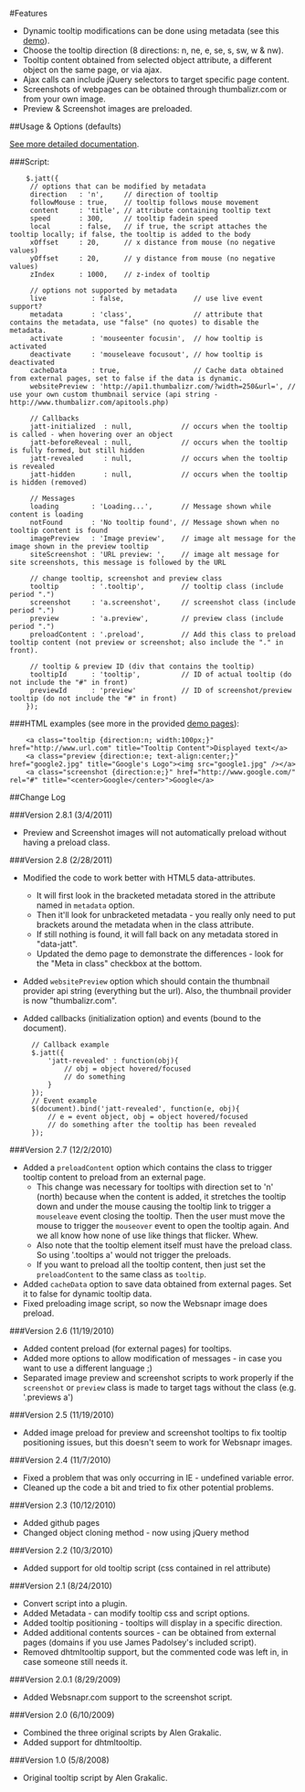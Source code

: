 #Features

* Dynamic tooltip modifications can be done using metadata (see this [demo](http://mottie.github.com/Jatt/demo-metadata.htm)).
* Choose the tooltip direction (8 directions: n, ne, e, se, s, sw, w & nw).
* Tooltip content obtained from selected object attribute, a different object on the same page, or via ajax.
* Ajax calls can include jQuery selectors to target specific page content.
* Screenshots of webpages can be obtained through thumbalizr.com or from your own image.
* Preview & Screenshot images are preloaded.

##Usage & Options (defaults)

[See more detailed documentation](http://mottie.github.com/Jatt/index.html).

###Script:

		$.jatt({
		 // options that can be modified by metadata
		 direction   : 'n',     // direction of tooltip
		 followMouse : true,    // tooltip follows mouse movement
		 content     : 'title', // attribute containing tooltip text
		 speed       : 300,     // tooltip fadein speed
		 local       : false,   // if true, the script attaches the tooltip locally; if false, the tooltip is added to the body
		 xOffset     : 20,      // x distance from mouse (no negative values)
		 yOffset     : 20,      // y distance from mouse (no negative values)
		 zIndex      : 1000,    // z-index of tooltip

		 // options not supported by metadata
		 live           : false,                 // use live event support?
		 metadata       : 'class',               // attribute that contains the metadata, use "false" (no quotes) to disable the metadata.
		 activate       : 'mouseenter focusin',  // how tooltip is activated
		 deactivate     : 'mouseleave focusout', // how tooltip is deactivated
		 cacheData      : true,                  // Cache data obtained from external pages, set to false if the data is dynamic.
		 websitePreview : 'http://api1.thumbalizr.com/?width=250&url=', // use your own custom thumbnail service (api string - http://www.thumbalizr.com/apitools.php)

		 // Callbacks
		 jatt-initialized  : null,            // occurs when the tooltip is called - when hovering over an object
		 jatt-beforeReveal : null,            // occurs when the tooltip is fully formed, but still hidden
		 jatt-revealed     : null,            // occurs when the tooltip is revealed
		 jatt-hidden       : null,            // occurs when the tooltip is hidden (removed)

		 // Messages
		 loading        : 'Loading...',       // Message shown while content is loading
		 notFound       : 'No tooltip found', // Message shown when no tooltip content is found
		 imagePreview   : 'Image preview',    // image alt message for the image shown in the preview tooltip
		 siteScreenshot : 'URL preview: ',    // image alt message for site screenshots, this message is followed by the URL

		 // change tooltip, screenshot and preview class
		 tooltip        : '.tooltip',         // tooltip class (include period ".")
		 screenshot     : 'a.screenshot',     // screenshot class (include period ".")
		 preview        : 'a.preview',        // preview class (include period ".")
		 preloadContent : '.preload',         // Add this class to preload tooltip content (not preview or screenshot; also include the "." in front).

		 // tooltip & preview ID (div that contains the tooltip)
		 tooltipId      : 'tooltip',          // ID of actual tooltip (do not include the "#" in front)
		 previewId      : 'preview'           // ID of screenshot/preview tooltip (do not include the "#" in front)
		});

###HTML examples (see more in the provided [demo pages](http://mottie.github.com/Jatt/demo-more-examples.htm)):

		<a class="tooltip {direction:n; width:100px;}" href="http://www.url.com" title="Tooltip Content">Displayed text</a>
		<a class="preview {direction:e; text-align:center;}" href="google2.jpg" title="Google's Logo"><img src="google1.jpg" /></a>
		<a class="screenshot {direction:e;}" href="http://www.google.com/" rel="#" title="<center>Google</center>">Google</a>

##Change Log

###Version 2.8.1 (3/4/2011)

* Preview and Screenshot images will not automatically preload without having a preload class.

###Version 2.8 (2/28/2011)

* Modified the code to work better with HTML5 data-attributes.

	* It will first look in the bracketed metadata stored in the attribute named in `metadata` option.
	* Then it'll look for unbracketed metadata - you really only need to put brackets around the metadata when in the class attribute.
	* If still nothing is found, it will fall back on any metadata stored in "data-jatt".
	* Updated the demo page to demonstrate the differences - look for the "Meta in class" checkbox at the bottom.

* Added `websitePreview` option which should contain the thumbnail provider api string (everything but the url). Also, the thumbnail provider is now "thumbalizr.com".
* Added callbacks (initialization option) and events (bound to the document).

		// Callback example
		$.jatt({
			'jatt-revealed' : function(obj){
				// obj = object hovered/focused
				// do something
			}
		});
		// Event example
		$(document).bind('jatt-revealed', function(e, obj){
			// e = event object, obj = object hovered/focused
			// do something after the tooltip has been revealed
		});

###Version 2.7 (12/2/2010)

* Added a `preloadContent` option which contains the class to trigger tooltip content to preload from an external page.
	* This change was necessary for tooltips with direction set to 'n' (north) because when the content is added, it stretches the tooltip down and under the mouse causing the tooltip link to trigger a `mouseleave` event closing the tooltip. Then the user must move the mouse to trigger the `mouseover` event to open the tooltip again. And we all know how none of use like things that flicker. Whew.
	* Also note that the tooltip element itself must have the preload class. So using '.tooltips a' would not trigger the preloads.
	* If you want to preload all the tooltip content, then just set the `preloadContent` to the same class as `tooltip`.
* Added `cacheData` option to save data obtained from external pages. Set it to false for dynamic tooltip data.
* Fixed preloading image script, so now the Websnapr image does preload.

###Version 2.6 (11/19/2010)

* Added content preload (for external pages) for tooltips.
* Added more options to allow modification of messages - in case you want to use a different language ;)
* Separated image preview and screenshot scripts to work properly if the `screenshot` or `preview` class is made to target tags without the class (e.g. '.previews a')

###Version 2.5 (11/19/2010)

* Added image preload for preview and screenshot tooltips to fix tooltip positioning issues, but this doesn't seem to work for Websnapr images.

###Version 2.4 (11/7/2010)

* Fixed a problem that was only occurring in IE - undefined variable error.
* Cleaned up the code a bit and tried to fix other potential problems.

###Version 2.3 (10/12/2010)

* Added github pages
* Changed object cloning method - now using jQuery method

###Version 2.2 (10/3/2010)

* Added support for old tooltip script (css contained in rel attribute)

###Version 2.1 (8/24/2010)

* Convert script into a plugin.
* Added Metadata - can modify tooltip css and script options.
* Added tooltip positioning - tooltips will display in a specific direction.
* Added additional contents sources - can be obtained from external pages (domains if you use James Padolsey's included script).
* Removed dhtmltooltip support, but the commented code was left in, in case someone still needs it.

###Version 2.0.1 (8/29/2009)

* Added Websnapr.com support to the screenshot script.

###Version 2.0 (6/10/2009)

* Combined the three original scripts by Alen Grakalic.
* Added support for dhtmltooltip.

###Version 1.0 (5/8/2008)

* Original tooltip script by Alen Grakalic.

